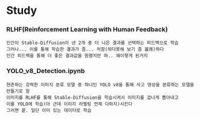 # Study
### RLHF(Reinforcement Learning with Human Feedback)
    인간이 Stable-Diffusion이 낸 2개 중 더 나은 결과를 선택하는 피드백으로 학습
    그러나... 이를 통해 학습한 결과가 좀... 처참(하다못해 보기 좀 불쾌)하다
    인간 피드백을 통해 더 좋은 결과값을 원했지만 하.. 왜이렇게 된거지

### YOLO_v8_Detection.ipynb
    현존하는 강력한 이미지 분류 모델 중 하나인 YOLO v8을 통해 사고 영상을 분류하는 모델을 만들기로 함
    이미지를 RLHF를 통해 Stable-Diffusion을 학습시켜서 이미지를 겁나게 뽑아내고
    이를 YOLO에 학습(아 근데 이미지 라벨링 언제 다하지)시킨다
    그러면 끝. 일단 이미 있는 데이터로 학습
